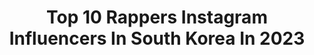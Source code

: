 ---
title: Top 10 Rappers Instagram Influencers In South Korea In 2023
description: >-
  Find top rappers Instagram influencers in South Korea in 2023. Most popular hashtags: #rapper #model #jennie #jenniefancam.
platform: Instagram
hits: 8
text_top: Discover the best Instagram accounts on inBeat.
text_bottom: Our platform has 8 Instagram influencers like this in South Korea for you to pitch.
profiles:
  - username: "temgongju"
    fullname: >-
      Esther Gongju Tham 탬공주  ᴛᴇᴍ
    bio: >-
      God’s daughter✝️ Oli’s mommy❤️ Rapper// Singer 🎤 LA, CA ➡️Tianjin, CN ➡️Seoul, KR ➡️📍Dallas, TX Positive Vibes Only💎
    location: "South Korea"
    followers: 21805
    engagement: 774
    commentsToLikes: 0.018898
    id: ck15tss55jpn10i1974pvwe1c
    verified: false
    hashtags: ""
  - username: "wuyifan.daily"
    fullname: >-
      KrisWu ,Meigeni's HERO "K.W" 💦
    bio: >-
      @kriswu updates 🔹International Pop sensation 🔹Model,Actor,Singer,Song writer,Rapper,Racer 🔹Born: 1990.11.06, Chinese-Canadian 🔷 ©® To Rightful Owners
    location: "South Korea"
    followers: 137582
    engagement: 201
    commentsToLikes: 0.008133
    id: ck0w00wfkbu6f0i19w8n17ljn
    verified: false
    hashtags: "#model, #suho, #lay, #luhan"
  - username: "stageslayerjennie"
    fullname: >-
      ONLY FOR JENNIE
    bio: >-
      | Fan account for @jennierubyjane 🦋 | |Main rapper, lead vocalist and center of BLACKPINK |
    location: "South Korea"
    followers: 11010
    engagement: 1366
    commentsToLikes: 0.031672
    id: ck0u0s4s4ut070i195xn30fr0
    verified: false
    hashtags: "#jenniefancam, #weloveyounini, #wewantrapperjennie, #jennieace"
  - username: "iceyesee"
    fullname: >-
      IC - Music Creator
    bio: >-
      📱+150k on TikTok @iceyesee 🎵 I want to make you discover Electro Pop Music with Oriental Influences 🎶 👇🏽New Single « Douceur, Couleur, Chaleur »🔊
    location: "South Korea"
    followers: 10389
    engagement: 511
    commentsToLikes: 0.104110
    id: ck9hd0ra9noa20j780wt943mk
    verified: false
    hashtags: "#spotifyartist, #popsinger, #deezermusic, #musicproducing"
  - username: "seanl_reckless"
    fullname: >-
      💥 $E🔺N  L / 션엘
    bio: >-
      🇰🇷 Hiphop / Artist / Trapporean
    location: "South Korea"
    followers: 5811
    engagement: 936
    commentsToLikes: 0.033793
    id: ck5cjpsrfv8er0i11h6i46cln
    verified: false
    hashtags: "#trapporean, #hiphop, #fashion, #korean"
  - username: "yejin_jung0415"
    fullname: >-
      丁藝振 YENATA
    bio: >-
      '나는 내가 없어서 남의 그림자를 훔쳐 입었다.' कर्म l can't stop love. I want endless love. 💟☮️🕉
    location: "South Korea"
    followers: 8223
    engagement: 324
    commentsToLikes: 0.013944
    id: ck5btjq3jg3630i111dxsexg5
    verified: false
    hashtags: "#photographer, #portraitphotography, #snapsights, #art"
  - username: "jennierubyqueenjane"
    fullname: >-
      Ｋｉｍ Ｊｅｎｎｉｅ
    bio: >-
      ♡ ྀ𝑲𝒊𝒎 𝑱𝒆𝒏𝒏𝒊𝒆 𝙩𝙝𝙚 𝙖𝙘𝙚 𝙤𝙛 𝙠𝙥𝙤𝙥༄ ┊🕸༑ 🕷࿐ྂ。𝓉𝒽𝒶𝓃𝓀𝓈 𝒻𝑜𝓇 𝟚𝟚𝕂🖤˚ ♡ ྀ #사랑해 𝓷𝓲𝓷𝓲 𝓫𝓮𝓪𝓻༉‧₊˚✧ Dm for paid promo🖇 @jennierubyqueenjane2
    location: "South Korea"
    followers: 22127
    engagement: 3292
    commentsToLikes: 0.003967
    id: ckf5ksdren47b0j23cc5m9axe
    verified: false
    hashtags: "#rose, #parkchaeyoung, #nini, #jennierubyjane"
  - username: "solars_fiance"
    fullname: >-
      Solar’s Fiance
    bio: >-
      MAMAMOO FAN ACCOUNT! Admins: [SF] & [JZY] Let’s gogo, bebe! 🇰🇷♥️🏳️‍🌈 (Cred to respective owners) FOLLOW @solarkeem STREAM AYA 👇
    location: "South Korea"
    followers: 11306
    engagement: 1094
    commentsToLikes: 0.012327
    id: ck0tuw7038y2x0i19x514ny70
    verified: false
    hashtags: "#mamamoowheein, #mamammoohwasa, #hipmamamoo, #moonbyulmamamoo"
---